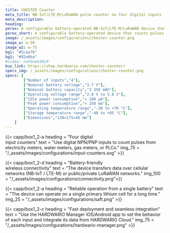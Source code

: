 ```yaml
---
title: CHESTER Counter
meta_title: NB-IoT/LTE-M/LoRaWAN pulse counter on four digital inputs
meta_description:
heading: 
perex: A configurable battery-operated NB-IoT/LTE-M/LoRaWAN device that counts pulses on four digital inputs.
perex_short: A configurable battery-operated device that counts pulses on four digital inputs.
image: /_assets/images/configurations/chester-counter.png
image_w: w-50
image_w2: w-75
bg1: "#5caa7b"
bg2: "#92e0ba"
#video: nxFmnek50LM
buy_link: https://shop.hardwario.com/chester-counter/
specs_img: /_assets/images/configurations/chester-counter.png
specs: [
        ["Number of inputs","4"],
        ["Nominal battery voltage","3.7 V"],
        ["Nominal battery capacity","3 350 mAh"],
        ["Operating voltage range","2.0 V to 5.0 V"],
        ["Idle power consumption","< 180 μA"],
        ["Peak power consumption","< 250 mA"],
        ["Operating temperature range","-30 to +70 °C"],
        ["Storage temperature range","-40 to +85 °C"],
        ["Dimensions","130×175×45 mm"]
    ]
---
```



{{< capp/box1_2-a heading = "Four digital<br/> input counters" text = "Use digital NPN/PNP inputs to count pulses from electricity meters, water meters, gas meters, or PLCs." img_75 = "/_assets/images/configurations/input-counters.svg" >}}

{{< capp/box1_2-d heading = "Battery-friendly<br/> wireless connectivity" text = "The device transfers data over cellular networks (NB-IoT / LTE-M) or public/private LoRaWAN networks." img_100 = "/_assets/images/configurations/connectivity.png">}}

{{< capp/box1_2-a heading = "Reliable operation from a&nbsp;single battery" text = "The device can operate on a single primary lithium cell for a long time." img_25 = "/_assets/images/configurations/saft.png" >}}

{{< capp/box1_2-c heading = "Fast deployment and seamless integration" text = "Use the HARDWARIO Manager iOS/Android app to set the behavior of each input and integrate its data from HARDWARIO Cloud." img_75 = "/_assets/images/configurations/hardwario-manager.png" >}}
